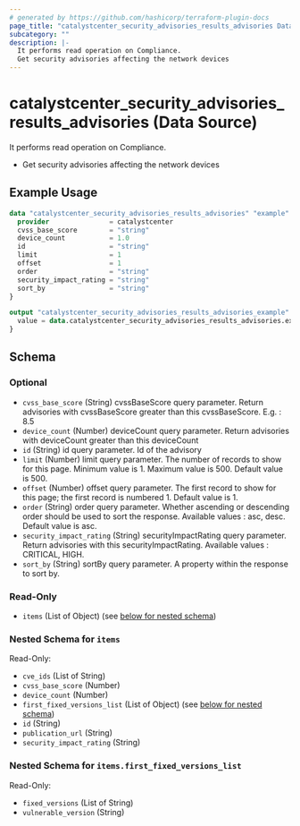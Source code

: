 ```yaml
---
# generated by https://github.com/hashicorp/terraform-plugin-docs
page_title: "catalystcenter_security_advisories_results_advisories Data Source - terraform-provider-catalystcenter"
subcategory: ""
description: |-
  It performs read operation on Compliance.
  Get security advisories affecting the network devices
---
```


# catalystcenter_security_advisories_results_advisories (Data Source)

It performs read operation on Compliance.

- Get security advisories affecting the network devices

## Example Usage

```terraform
data "catalystcenter_security_advisories_results_advisories" "example" {
  provider               = catalystcenter
  cvss_base_score        = "string"
  device_count           = 1.0
  id                     = "string"
  limit                  = 1
  offset                 = 1
  order                  = "string"
  security_impact_rating = "string"
  sort_by                = "string"
}

output "catalystcenter_security_advisories_results_advisories_example" {
  value = data.catalystcenter_security_advisories_results_advisories.example.items
}
```

<!-- schema generated by tfplugindocs -->
## Schema

### Optional

- `cvss_base_score` (String) cvssBaseScore query parameter. Return advisories with cvssBaseScore greater than this cvssBaseScore. E.g. : 8.5
- `device_count` (Number) deviceCount query parameter. Return advisories with deviceCount greater than this deviceCount
- `id` (String) id query parameter. Id of the advisory
- `limit` (Number) limit query parameter. The number of records to show for this page. Minimum value is 1. Maximum value is 500. Default value is 500.
- `offset` (Number) offset query parameter. The first record to show for this page; the first record is numbered 1. Default value is 1.
- `order` (String) order query parameter. Whether ascending or descending order should be used to sort the response. Available values : asc, desc. Default value is asc.
- `security_impact_rating` (String) securityImpactRating query parameter. Return advisories with this securityImpactRating. Available values : CRITICAL, HIGH.
- `sort_by` (String) sortBy query parameter. A property within the response to sort by.

### Read-Only

- `items` (List of Object) (see [below for nested schema](#nestedatt--items))

<a id="nestedatt--items"></a>
### Nested Schema for `items`

Read-Only:

- `cve_ids` (List of String)
- `cvss_base_score` (Number)
- `device_count` (Number)
- `first_fixed_versions_list` (List of Object) (see [below for nested schema](#nestedobjatt--items--first_fixed_versions_list))
- `id` (String)
- `publication_url` (String)
- `security_impact_rating` (String)

<a id="nestedobjatt--items--first_fixed_versions_list"></a>
### Nested Schema for `items.first_fixed_versions_list`

Read-Only:

- `fixed_versions` (List of String)
- `vulnerable_version` (String)
